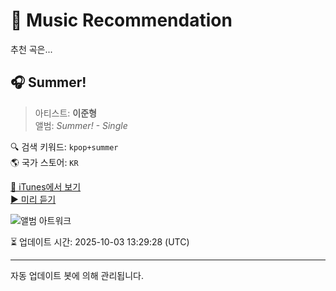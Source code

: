 
# 🎵 Music Recommendation

추천 곡은...

## 🎧 Summer!  
> 아티스트: **이준형**  
> 앨범: _Summer! - Single_  

🔍 검색 키워드: `kpop+summer`  
🌎 국가 스토어: `KR`

[🔗 iTunes에서 보기](https://music.apple.com/kr/album/summer/1701593285?i=1701593287&uo=4)  
[▶️ 미리 듣기](https://audio-ssl.itunes.apple.com/itunes-assets/AudioPreview126/v4/1a/87/36/1a8736c9-bfc9-6496-0946-f7a4a43a774b/mzaf_2174795971560936829.plus.aac.p.m4a)

![앨범 아트워크](https://is1-ssl.mzstatic.com/image/thumb/Music116/v4/9b/13/9e/9b139e8c-b830-e2ba-afd4-1a4cb5d13de4/887928022471.jpg/100x100bb.jpg)

⏳ 업데이트 시간: 2025-10-03 13:29:28 (UTC)

---
자동 업데이트 봇에 의해 관리됩니다.
